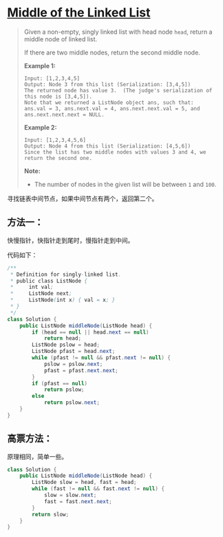 # [Middle of the Linked List](1)

> Given a non-empty, singly linked list with head node `head`, return a middle node of linked list.
>
> If there are two middle nodes, return the second middle node.
>
>  
>
> **Example 1:**
>
> ```
> Input: [1,2,3,4,5]
> Output: Node 3 from this list (Serialization: [3,4,5])
> The returned node has value 3.  (The judge's serialization of this node is [3,4,5]).
> Note that we returned a ListNode object ans, such that:
> ans.val = 3, ans.next.val = 4, ans.next.next.val = 5, and ans.next.next.next = NULL.
> ```
>
> **Example 2:**
>
> ```
> Input: [1,2,3,4,5,6]
> Output: Node 4 from this list (Serialization: [4,5,6])
> Since the list has two middle nodes with values 3 and 4, we return the second one.
> ```
>
>  
>
> **Note:**
>
> - The number of nodes in the given list will be between `1` and `100`.



寻找链表中间节点，如果中间节点有两个，返回第二个。



## 方法一：

快慢指针，快指针走到尾时，慢指针走到中间。



代码如下：

```java
/**
 * Definition for singly-linked list.
 * public class ListNode {
 *     int val;
 *     ListNode next;
 *     ListNode(int x) { val = x; }
 * }
 */
class Solution {
    public ListNode middleNode(ListNode head) {
        if (head == null || head.next == null)
            return head;
        ListNode pslow = head;
        ListNode pfast = head.next;
        while (pfast != null && pfast.next != null) {
            pslow = pslow.next;
            pfast = pfast.next.next;
        }
        if (pfast == null)
            return pslow;
        else
            return pslow.next;
    }
}
```



## 高票方法：

原理相同，简单一些。

```java
class Solution {
    public ListNode middleNode(ListNode head) {
        ListNode slow = head, fast = head;
        while (fast != null && fast.next != null) {
            slow = slow.next;
            fast = fast.next.next;
        }
        return slow;
    }
}
```







[1]: https://leetcode.com/problems/middle-of-the-linked-list/